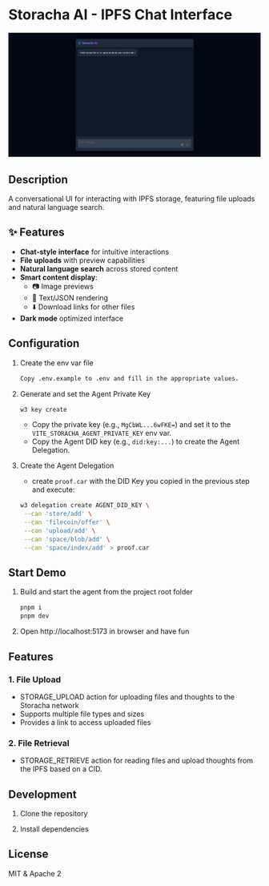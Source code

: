 # Storacha AI - IPFS Chat Interface

![Storacha AI Interface](./public/screenshot.png)

## Description

A conversational UI for interacting with IPFS storage, featuring file uploads and natural language search.

## ✨ Features

- **Chat-style interface** for intuitive interactions
- **File uploads** with preview capabilities
- **Natural language search** across stored content
- **Smart content display**:
    - 📷 Image previews
    - 📝 Text/JSON rendering
    - ⬇️ Download links for other files
- **Dark mode** optimized interface

## Configuration

1. Create the env var file
    ```bash
    Copy .env.example to .env and fill in the appropriate values.
    ```

2. Generate and set the Agent Private Key
   ```bash
   w3 key create
   ```
   - Copy the private key (e.g., `MgCbWL...6wFKE=`) and set it to the `VITE_STORACHA_AGENT_PRIVATE_KEY` env var.
   - Copy the Agent DID key (e.g., `did:key:...`) to create the Agent Delegation.


3. Create the Agent Delegation
   - create `proof.car` with the DID Key you copied in the previous step and execute:
   ```bash
   w3 delegation create AGENT_DID_KEY \
    --can 'store/add' \
    --can 'filecoin/offer' \
    --can 'upload/add' \
    --can 'space/blob/add' \
    --can 'space/index/add' > proof.car
   ```

## Start Demo
1. Build and start the agent from the project root folder
    ```bash
    pnpm i
    pnpm dev
    ```

2. Open http://localhost:5173 in browser and have fun

## Features

### 1. File Upload

- STORAGE_UPLOAD action for uploading files and thoughts to the Storacha network
- Supports multiple file types and sizes
- Provides a link to access uploaded files

### 2. File Retrieval

- STORAGE_RETRIEVE action for reading files and upload thoughts from the IPFS based on a CID.

## Development

1. Clone the repository

2. Install dependencies

## License

MIT & Apache 2
